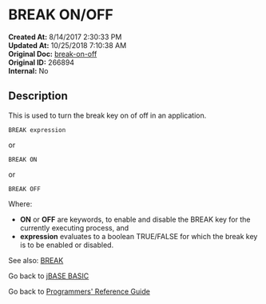 # BREAK ON/OFF

**Created At:** 8/14/2017 2:30:33 PM  
**Updated At:** 10/25/2018 7:10:38 AM  
**Original Doc:** [break-on-off](https://docs.jbase.com/36868-jbase-basic/break-on-off)  
**Original ID:** 266894  
**Internal:** No  

## Description

This is used to turn the break key on of off in an application.

```
BREAK expression
```

or

```
BREAK ON
```

or

```
BREAK OFF
```

Where:

- **ON** or **OFF** are keywords, to enable and disable the BREAK key for the currently executing process, and
- **expression** evaluates to a boolean TRUE/FALSE for which the break key is to be enabled or disabled.

See also: [BREAK](./../break)

Go back to [jBASE BASIC](./../README.md)

Go back to [Programmers' Reference Guide](./../../reference-guides/jbc/README.md)
